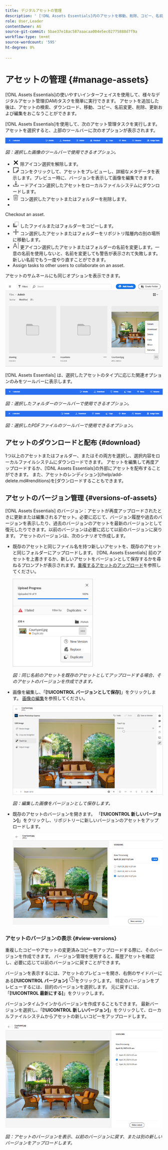 ```yaml
---
title: デジタルアセットの管理
description: ' [!DNL Assets Essentials]内のアセットを移動、削除、コピー、名前変更、更新、バージョン化します。'
role: User,Leader
contentOwner: AG
source-git-commit: 5bae37e18ac587aaacaa004e5ec02775888d7f9a
workflow-type: tm+mt
source-wordcount: '595'
ht-degree: 0%

---
```



# アセットの管理 {#manage-assets}

[!DNL Assets Essentials]の使いやすいインターフェイスを使用して、様々なデジタルアセット管理(DAM)タスクを簡単に実行できます。 アセットを追加した後は、アセットの検索、ダウンロード、移動、コピー、名前変更、削除、更新および編集をおこなうことができます。

[!DNL Assets Essentials]を使用して、次のアセット管理タスクを実行します。 アセットを選択すると、上部のツールバーに次のオプションが表示されます。

![アセットを選択したときのツールバーオプション](assets/toolbar-image-selected.png)

*図：選択した画像のツールバーで使用できるオプション。*

* ![選択を解](assets/do-not-localize/close-icon.png) 除アイコン選択を解除します。
* ![詳細アイ](assets/do-not-localize/edit-in-icon.png) コンをクリックして、アセットをプレビューし、詳細なメタデータを表示します。プレビュー時に、バージョンを表示して画像を編集できます。
* ![ダウンロ](assets/do-not-localize/download-icon.png) ードアイコン選択したアセットをローカルファイルシステムにダウンロードします。
* ![削除アイ](assets/do-not-localize/delete-icon.png) コン選択したアセットまたはフォルダーを削除します。
* 

   <!-- ![checkout icon](assets/do-not-localize/checkout-icon.png) --> Checkout an asset.
* ![copy icon選択](assets/do-not-localize/copy-icon.png) したファイルまたはフォルダーをコピーします。
* ![移動アイ](assets/do-not-localize/move-icon.png) コン選択したアセットまたはフォルダーをリポジトリ階層内の別の場所に移動します。
* ![名前を変](assets/do-not-localize/rename-icon.png) 更アイコン選択したアセットまたはフォルダーの名前を変更します。一意の名前を使用しないと、名前を変更しても警告が表示されて失敗します。 新しい名前でもう一度やり直すことができます。
* 
   <!-- ![assign task icon](assets/do-not-localize/assign-task-icon.png) --> Assign tasks to other users to collaborate on an asset.

アセットのサムネールにも同じオプションを表示できます。

![アセットを管理するためのアセットサムネールのオプション](assets/options-on-thumbnail.png)

[!DNL Assets Essentials] は、選択したアセットのタイプに応じた関連オプションのみをツールバーに表示します。

![アセットを選択したときのツールバーオプション](assets/toolbar-folder-selected.png)

*図：選択したフォルダーのツールバーで使用できるオプション。*

![アセットを選択したときのツールバーオプション](assets/toolbar-pdf-selected.png)

*図：選択したPDFファイルのツールバーで使用できるオプション。*

## アセットのダウンロードと配布 {#download}

1つ以上のアセットまたはフォルダー、またはその両方を選択し、選択内容をローカルファイルシステムにダウンロードできます。 アセットを編集して再度アップロードするか、[!DNL Assets Essentials]の外部にアセットを配布することができます。 また、アセットのレンディション](/help/add-delete.md#renditions)を[ダウンロードすることもできます。

## アセットのバージョン管理 {#versions-of-assets}

<!-- 
TBD: query for engineering: How many versions are maintained. What happens when we reach that limit? Are old versions automatically removed? -->

[!DNL Assets Essentials] のバージョン：アセットが再度アップロードされたときに更新または編集されるアセット。必要に応じて、バージョン履歴や過去のバージョンを表示したり、過去のバージョンのアセットを最新のバージョンとして復元したりできます。以前のバージョンは必要に応じて以前のバージョンに戻ります。 アセットのバージョンは、次のシナリオで作成します。

* 既存のアセットと同じファイル名を持つ新しいアセットを、既存のアセットと同じフォルダーにアップロードします。 [!DNL Assets Essentials] 前のアセットを上書きするか、新しいアセットをバージョンとして保存するかを尋ねるプロンプトが表示されます。[重複するアセットのアップロード](/help/add-delete.md#resolve-upload-fails)を参照してください。

   ![アップロード時にバージョンを作成](assets/uploads-manage-duplicates.png)

   *図：同じ名前のアセットを既存のアセットとしてアップロードする場合、そのアセットのバージョンを作成できます。*

* 画像を編集し、「**[!UICONTROL バージョンとして保存]**」をクリックします。 [画像の編集](/help/edit-images.md)を参照してください。

   ![編集した画像をバージョンとして保存](assets/edit-image2.png)

   *図：編集した画像をバージョンとして保存します。*

* 既存のアセットのバージョンを開きます。 「**[!UICONTROL 新しいバージョン]**」をクリックし、リポジトリーに新しいバージョンのアセットをアップロードします。

   ![バージョン履歴から新しいバージョンのアセットをアップロードするオプション](assets/view-asset-versions2.png)

### アセットのバージョンの表示 {#view-versions}

重複したコピーやアセットの変更済みコピーをアップロードする際に、そのバージョンを作成できます。 バージョン管理を使用すると、履歴アセットを確認し、必要に応じて以前のバージョンに戻すことができます。

バージョンを表示するには、アセットのプレビューを開き、右側のサイドバーにある&#x200B;**[!UICONTROL バージョン]** ![バージョンアイコン](assets/do-not-localize/versions-clock-icon.png)をクリックします。 特定のバージョンをプレビューするには、目的のバージョンを選択します。 元に戻すには、「**[!UICONTROL 最新にする]**」をクリックします。

バージョンタイムラインからバージョンを作成することもできます。 最新バージョンを選択し、「**[!UICONTROL 新しいバージョン]**」をクリックして、ローカルファイルシステムからアセットの新しいコピーをアップロードします。

![アセットのバージョンの表示](assets/view-asset-versions1.png)

*図：アセットのバージョンを表示、以前のバージョンに戻す、または別の新しいバージョンをアップロードします。*
